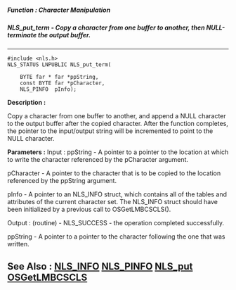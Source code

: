##### Function : Character Manipulation
##### NLS_put_term - Copy a character from one buffer to another, then NULL-terminate the output buffer.
---
```
#include <nls.h>
NLS_STATUS LNPUBLIC NLS_put_term(

	BYTE far * far *ppString,
	const BYTE far *pCharacter,
	NLS_PINFO  pInfo);
```
**Description :**

Copy a character from one buffer to another, and append a NULL character to the 
output buffer after the copied character. After the function completes, the 
pointer to the input/output string will be incremented to point to the NULL 
character.

**Parameters :**
Input :
ppString  -   A pointer to a pointer to the location at which to write the character referenced by the pCharacter argument.

pCharacter  -  A pointer to the character that is to be copied to the location referenced by the ppString argument.

pInfo  -  A pointer to an NLS_INFO struct, which contains all of the tables and attributes of the current character set. The NLS_INFO struct should have been initialized by a previous call to OSGetLMBCSCLS().

Output :
(routine)  -  NLS_SUCCESS - the operation completed successfully.


ppString  -  A pointer to a pointer to the character following the one that was written.


**See Also :**
[NLS_INFO](/domino-c-api-docs/reference/Data/NLS_INFO)
[NLS_PINFO](/domino-c-api-docs/reference/Data/NLS_PINFO)
[NLS_put](/domino-c-api-docs/reference/Func/NLS_put)
[OSGetLMBCSCLS](/domino-c-api-docs/reference/Func/OSGetLMBCSCLS)
---

